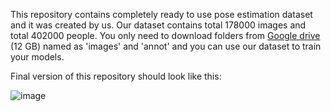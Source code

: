 This repository contains completely ready to use pose estimation dataset and it was created by us.
Our dataset contains total 178000 images and total 402000 people.
You only need to download folders from [Google drive](https://drive.google.com/drive/folders/1q-hNf6oBAvFPUspyxv_eVG-dOO5AV0of?usp=sharing) (12 GB) named as 'images' and 'annot' and you can use our dataset to train your models.

Final version of this repository should look like this:

![image](https://user-images.githubusercontent.com/63475020/163532936-43284a44-263c-4553-a2ff-0823b8fbd7a6.png)
